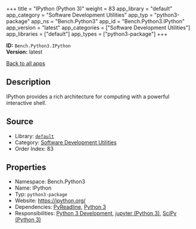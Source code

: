 ﻿+++
title = "IPython (Python 3)"
weight = 83
app_library = "default"
app_category = "Software Development Utilities"
app_typ = "python3-package"
app_ns = "Bench.Python3"
app_id = "Bench.Python3.IPython"
app_version = "latest"
app_categories = ["Software Development Utilities"]
app_libraries = ["default"]
app_types = ["python3-package"]
+++

**ID:** `Bench.Python3.IPython`  
**Version:** latest  
<!--more-->

[Back to all apps](/apps/)

## Description
IPython provides a rich architecture for computing with a powerful interactive shell.

## Source

* Library: [`default`](/app_libraries/default)
* Category: [Software Development Utilities](/app_categories/software-development-utilities)
* Order Index: 83

## Properties

* Namespace: Bench.Python3
* Name: IPython
* Typ: `python3-package`
* Website: <https://ipython.org/>
* Dependencies: [PyReadline](/apps/Bench.Python.PyReadline), [Python 3](/apps/Bench.Python3)
* Responsibilities: [Python 3 Development](/apps/Bench.Group.Python3Development), [jupyter (Python 3)](/apps/Bench.Python3.Jupyter), [SciPy (Python 3)](/apps/Bench.Python3.SciPy)

